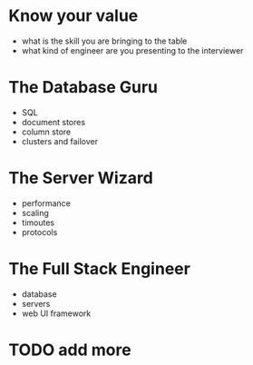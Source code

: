 
# Know your value
- what is the skill you are bringing to the table
- what kind of engineer are you presenting to the interviewer

# The Database Guru
- SQL 
- document stores
- column store 
- clusters and failover


# The Server Wizard 
- performance
- scaling 
- timoutes
- protocols 

# The Full Stack Engineer 
- database
- servers
- web UI framework

# TODO add more
